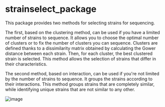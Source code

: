 # strainselect_package

This package provides two methods for selecting strains for sequencing. 

The first, based on the clustering method, can be used if you have a limited number of strains to sequence. It allows you to choose the optimal number of clusters or to fix the number of clusters you can sequence. Clusters are defined thanks to a dissimilarity matrix obtained by calculating the Gower distance between each strain. Then, for each cluster, the best clustered strain is selected. This method allows the selection of strains that differ in their characteristics.

The second method, based on interaction, can be used if you're not limited by the number of strains to sequence. It groups the strains according to their interactions. This method groups strains that are completely similar, while identifying unique strains that are not similar to any other.

![image](https://user-images.githubusercontent.com/114993027/220967873-c8a4edaa-2d93-441c-b88e-7ec0a9bb674b.png)

